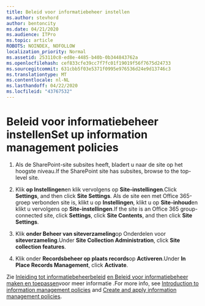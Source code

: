 ```yaml
---
title: Beleid voor informatiebeheer instellen
ms.author: stevhord
author: bentoncity
ms.date: 04/21/2020
ms.audience: ITPro
ms.topic: article
ROBOTS: NOINDEX, NOFOLLOW
localization_priority: Normal
ms.assetid: 253110c8-ed8e-4485-b40b-0b344843762a
ms.openlocfilehash: cef833cfe39cc7f7fc01f19019f56f7675d24733
ms.sourcegitcommit: 631cbb5f03e5371f0995e976536d24e9d13746c3
ms.translationtype: MT
ms.contentlocale: nl-NL
ms.lasthandoff: 04/22/2020
ms.locfileid: "43767532"
---
```

# <a name="set-up-information-management-policies"></a><span data-ttu-id="cd39f-102">Beleid voor informatiebeheer instellen</span><span class="sxs-lookup"><span data-stu-id="cd39f-102">Set up information management policies</span></span>

1. <span data-ttu-id="cd39f-103">Als de SharePoint-site subsites heeft, bladert u naar de site op het hoogste niveau.</span><span class="sxs-lookup"><span data-stu-id="cd39f-103">If the SharePoint site has subsites, browse to the top-level site.</span></span>
    
2. <span data-ttu-id="cd39f-104">Klik **op Instellingen**en klik vervolgens op **Site-instellingen**.</span><span class="sxs-lookup"><span data-stu-id="cd39f-104">Click **Settings**, and then click **Site Settings**.</span></span> <span data-ttu-id="cd39f-105">Als de site een met Office 365-groep verbonden site is, klikt u op **Instellingen**, klikt u op **Site-inhoud**en klikt u vervolgens op **Site-instellingen**.</span><span class="sxs-lookup"><span data-stu-id="cd39f-105">If the site is an Office 365 group-connected site, click **Settings**, click **Site Contents**, and then click **Site Settings**.</span></span>
    
3. <span data-ttu-id="cd39f-106">Klik **onder Beheer van siteverzameling**op Onderdelen voor **siteverzameling**.</span><span class="sxs-lookup"><span data-stu-id="cd39f-106">Under **Site Collection Administration**, click **Site collection features**.</span></span>
    
4. <span data-ttu-id="cd39f-107">Klik onder **Recordsbeheer op plaats records**op **Activeren**.</span><span class="sxs-lookup"><span data-stu-id="cd39f-107">Under **In Place Records Management**, click **Activate**.</span></span>
    
<span data-ttu-id="cd39f-108">Zie [Inleiding tot informatiebeheerbeleid](https://go.microsoft.com/fwlink/?linkid=404239) [en Beleid voor informatiebeheer maken en toepassen](https://go.microsoft.com/fwlink/?linkid=2003916)voor meer informatie .</span><span class="sxs-lookup"><span data-stu-id="cd39f-108">For more info, see [Introduction to information management policies](https://go.microsoft.com/fwlink/?linkid=404239) and [Create and apply information management policies](https://go.microsoft.com/fwlink/?linkid=2003916).</span></span>
  

